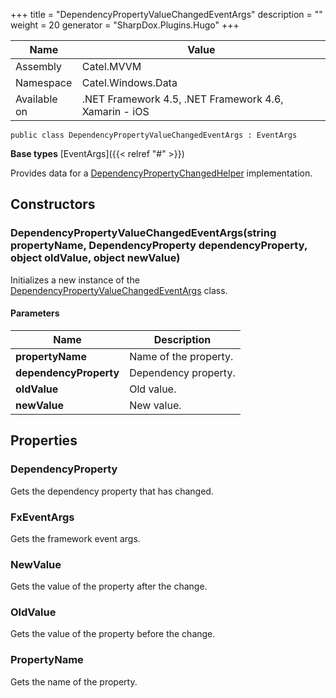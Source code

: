 

+++
title = "DependencyPropertyValueChangedEventArgs" 
description = ""
weight = 20
generator = "SharpDox.Plugins.Hugo"
+++

Name|Value
---|---
Assembly|Catel.MVVM
Namespace|Catel.Windows.Data
Available on|.NET Framework 4.5, .NET Framework 4.6, Xamarin - iOS

```
public class DependencyPropertyValueChangedEventArgs : EventArgs
```

**Base types**
[EventArgs]({{&lt; relref "#" &gt;}})

Provides data for a [DependencyPropertyChangedHelper](#) implementation.

## Constructors

### DependencyPropertyValueChangedEventArgs(string propertyName, DependencyProperty dependencyProperty, object oldValue, object newValue)

Initializes a new instance of the [DependencyPropertyValueChangedEventArgs](#) class.

#### Parameters

Name|Description
---|---
**propertyName**|Name of the property.
**dependencyProperty**|Dependency property.
**oldValue**|Old value.
**newValue**|New value.

## Properties

### DependencyProperty

Gets the dependency property that has changed.

### FxEventArgs

Gets the framework event args.

### NewValue

Gets the value of the property after the change.

### OldValue

Gets the value of the property before the change.

### PropertyName

Gets the name of the property.

